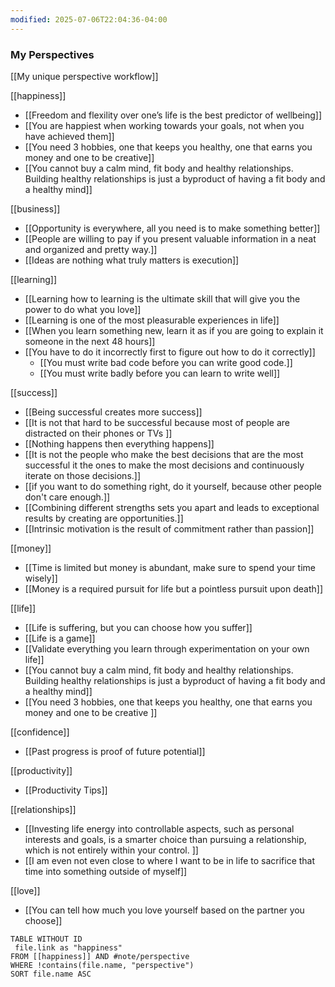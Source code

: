 ```yaml
---
modified: 2025-07-06T22:04:36-04:00
---
```

### My Perspectives
[[My unique perspective workflow]]


[[happiness]]
- [[Freedom and flexility over one’s life is the best predictor of wellbeing]]
- [[You are happiest when working towards your goals, not when you have achieved them]]
- [[You need 3 hobbies, one that keeps you healthy, one that earns you money and one to be creative]]
-  [[You cannot buy a calm mind, fit body and healthy relationships. Building healthy relationships is just a byproduct of having a fit body and a healthy mind]]

[[business]]
- [[Opportunity is everywhere,  all you need is to make something better]]
- [[People are willing to pay if you present valuable information in a neat and organized and pretty way.]]
- [[Ideas are nothing what truly matters is execution]]


[[learning]]
- [[Learning how to learning is the ultimate skill that will give you the power to do what you love]]
- [[Learning is one of the most pleasurable experiences in life]]
- [[When you learn something new, learn it as if you are going to explain it someone in the next 48 hours]]
- [[You have to do it incorrectly first to figure out how to do it correctly]]
	- [[You must write bad code before you can write good code.]]
	- [[You must write badly before you can learn to write well]]

[[success]]
- [[Being successful creates more success]]
- [[It is not that hard to be successful because most of people are distracted on their phones or TVs ]]
- [[Nothing happens then everything happens]]
- [[It is not the people who make the best decisions that are the most successful it the ones to make the most decisions and continuously iterate on those decisions.]]
- [[if you want to do something right, do it yourself, because other people don't care enough.]]
- [[Combining different strengths sets you apart and leads to exceptional results by creating are opportunities.]]
- [[Intrinsic motivation is the result of commitment rather than passion]]

[[money]]
- [[Time is limited but money is abundant, make sure to spend your time wisely]]
- [[Money is a required pursuit for life but a pointless pursuit upon death]]

[[life]]
- [[Life is suffering, but you can choose how you suffer]]
- [[Life is a game]]
- [[Validate everything you learn through experimentation on your own life]]
- [[You cannot buy a calm mind, fit body and healthy relationships. Building healthy relationships is just a byproduct of having a fit body and a healthy mind]]
- [[You need 3 hobbies, one that keeps you healthy, one that earns you money and one to be creative ]]

[[confidence]]
- [[Past progress is proof of future potential]]

[[productivity]]
- [[Productivity Tips]]

[[relationships]]
- [[Investing life energy into controllable aspects, such as personal interests and goals, is a smarter choice than pursuing a relationship, which is not entirely within your control. ]]
- [[I am even not even close to where I want to be in life to sacrifice that time into something outside of myself]]

[[love]]
- [[You can tell how much you love yourself based on the partner you choose]]

```dataview
TABLE WITHOUT ID
 file.link as "happiness"
FROM [[happiness]] AND #note/perspective
WHERE !contains(file.name, "perspective")
SORT file.name ASC
```